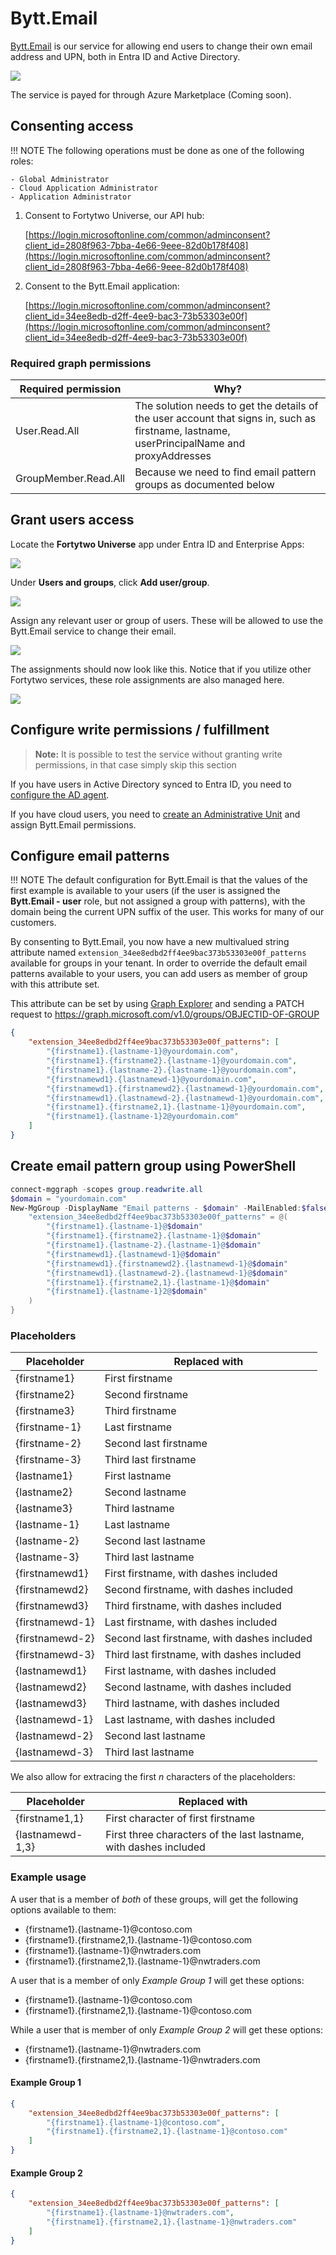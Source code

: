 # Bytt.Email

[Bytt.Email](https://bytt.email) is our service for allowing end users to change their own email address and UPN, both in Entra ID and Active Directory.

![](media/20250918122213.png)

The service is payed for through Azure Marketplace (Coming soon).

## Consenting access

!!! NOTE
    The following operations must be done as one of the following roles:
    
    - Global Administrator
    - Cloud Application Administrator
    - Application Administrator

1. Consent to Fortytwo Universe, our API hub:

    [https://login.microsoftonline.com/common/adminconsent?client_id=2808f963-7bba-4e66-9eee-82d0b178f408](https://login.microsoftonline.com/common/adminconsent?client_id=2808f963-7bba-4e66-9eee-82d0b178f408)
    <!-- Development: https://login.microsoftonline.com/common/adminconsent?client_id=c61cb4dd-35bf-4db9-b152-58e223782c11 -->

2. Consent to the Bytt.Email application:

    [https://login.microsoftonline.com/common/adminconsent?client_id=34ee8edb-d2ff-4ee9-bac3-73b53303e00f](https://login.microsoftonline.com/common/adminconsent?client_id=34ee8edb-d2ff-4ee9-bac3-73b53303e00f)
    <!-- Development: https://login.microsoftonline.com/common/adminconsent?client_id=5a0b1107-0774-4bd4-a2fd-cf343ce79c56 -->

### Required graph permissions

| Required permission | Why? |
|-|-|
| User.Read.All | The solution needs to get the details of the user account that signs in, such as firstname, lastname, userPrincipalName and proxyAddresses |
| GroupMember.Read.All | Because we need to find email pattern groups as documented below |

## Grant users access

Locate the **Fortytwo Universe** app under Entra ID and Enterprise Apps:

![](media/20250918122839.png)

Under **Users and groups**, click **Add user/group**.

![](media/20250918122924.png)

Assign any relevant user or group of users. These will be allowed to use the Bytt.Email service to change their email.

![](media/20250918123012.png)

The assignments should now look like this. Notice that if you utilize other Fortytwo services, these role assignments are also managed here.

![](media/20250918123036.png)

## Configure write permissions / fulfillment

> **Note:** It is possible to test the service without granting write permissions, in that case simply skip this section

If you have users in Active Directory synced to Entra ID, you need to [configure the AD agent](./ad-agent.md).

If you have cloud users, you need to [create an Administrative Unit](./au.md) and assign Bytt.Email permissions.

## Configure email patterns

!!! NOTE
    The default configuration for Bytt.Email is that the values of the first example is available to your users (if the user is assigned the **Bytt.Email - user** role, but not assigned a group with patterns), with the domain being the current UPN suffix of the user. This works for many of our customers.

By consenting to Bytt.Email, you now have a new multivalued string attribute named ```extension_34ee8edbd2ff4ee9bac373b53303e00f_patterns``` available for groups in your tenant. In order to override the default email patterns available to your users, you can add users as member of group with this attribute set.

This attribute can be set by using [Graph Explorer](https://developer.microsoft.com/en-us/graph/graph-explorer) and sending a PATCH request to https://graph.microsoft.com/v1.0/groups/OBJECTID-OF-GROUP

```JSON
{
    "extension_34ee8edbd2ff4ee9bac373b53303e00f_patterns": [
        "{firstname1}.{lastname-1}@yourdomain.com",
        "{firstname1}.{firstname2}.{lastname-1}@yourdomain.com",
        "{firstname1}.{lastname-2}.{lastname-1}@yourdomain.com",
        "{firstnamewd1}.{lastnamewd-1}@yourdomain.com",
        "{firstnamewd1}.{firstnamewd2}.{lastnamewd-1}@yourdomain.com",
        "{firstnamewd1}.{lastnamewd-2}.{lastnamewd-1}@yourdomain.com",
        "{firstname1}.{firstname2,1}.{lastname-1}@yourdomain.com",
        "{firstname1}.{lastname-1}2@yourdomain.com"
    ]
}
```

## Create email pattern group using PowerShell

```PowerShell
connect-mggraph -scopes group.readwrite.all
$domain = "yourdomain.com"
New-MgGroup -DisplayName "Email patterns - $domain" -MailEnabled:$false -SecurityEnabled:$true -MailNickname "$(new-guid)".Substring(0,8) -AdditionalProperties @{
    "extension_34ee8edbd2ff4ee9bac373b53303e00f_patterns" = @(
        "{firstname1}.{lastname-1}@$domain"
        "{firstname1}.{firstname2}.{lastname-1}@$domain"
        "{firstname1}.{lastname-2}.{lastname-1}@$domain"
        "{firstnamewd1}.{lastnamewd-1}@$domain"
        "{firstnamewd1}.{firstnamewd2}.{lastnamewd-1}@$domain"
        "{firstnamewd1}.{lastnamewd-2}.{lastnamewd-1}@$domain"
        "{firstname1}.{firstname2,1}.{lastname-1}@$domain"
        "{firstname1}.{lastname-1}2@$domain"
    )
}
```

### Placeholders

| Placeholder | Replaced with |
|-|-|
| {firstname1} | First firstname |
| {firstname2} | Second firstname |
| {firstname3} | Third firstname |
| {firstname-1} | Last firstname |
| {firstname-2} | Second last firstname |
| {firstname-3} | Third last firstname |
| {lastname1} | First lastname |
| {lastname2} | Second lastname |
| {lastname3} | Third lastname |
| {lastname-1} | Last lastname |
| {lastname-2} | Second last lastname |
| {lastname-3} | Third last lastname |
| {firstnamewd1} | First firstname, with dashes included |
| {firstnamewd2} | Second firstname, with dashes included |
| {firstnamewd3} | Third firstname, with dashes included |
| {firstnamewd-1} | Last firstname, with dashes included |
| {firstnamewd-2} | Second last firstname, with dashes included |
| {firstnamewd-3} | Third last firstname, with dashes included |
| {lastnamewd1} | First lastname, with dashes included |
| {lastnamewd2} | Second lastname, with dashes included |
| {lastnamewd3} | Third lastname, with dashes included |
| {lastnamewd-1} | Last lastname, with dashes included |
| {lastnamewd-2} | Second last lastname |
| {lastnamewd-3} | Third last lastname |

We also allow for extracing the first *n* characters of the placeholders:

| Placeholder | Replaced with |
|-|-|
| {firstname1,1} | First character of first firstname |
| {lastnamewd-1,3} | First three characters of the last lastname, with dashes included |

### Example usage

A user that is a member of *both* of these groups, will get the following options available to them:

- {firstname1}.{lastname-1}@contoso.com
- {firstname1}.{firstname2,1}.{lastname-1}@contoso.com
- {firstname1}.{lastname-1}@nwtraders.com
- {firstname1}.{firstname2,1}.{lastname-1}@nwtraders.com

A user that is a member of only *Example Group 1* will get these options:

- {firstname1}.{lastname-1}@contoso.com
- {firstname1}.{firstname2,1}.{lastname-1}@contoso.com

While a user that is member of only *Example Group 2* will get these options:

- {firstname1}.{lastname-1}@nwtraders.com
- {firstname1}.{firstname2,1}.{lastname-1}@nwtraders.com

#### Example Group 1

```JSON
{
    "extension_34ee8edbd2ff4ee9bac373b53303e00f_patterns": [
        "{firstname1}.{lastname-1}@contoso.com",
        "{firstname1}.{firstname2,1}.{lastname-1}@contoso.com"
    ]
}
```

#### Example Group 2

```JSON
{
    "extension_34ee8edbd2ff4ee9bac373b53303e00f_patterns": [
        "{firstname1}.{lastname-1}@nwtraders.com",
        "{firstname1}.{firstname2,1}.{lastname-1}@nwtraders.com"
    ]
}
```